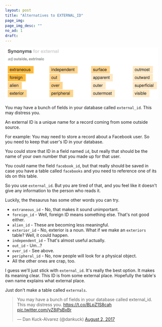 ```yaml
---
layout: post
title: "Alternatives to EXTERNAL_ID"
page_img: 
page_img_desc: ""
no_ad: 1
draft: 
---
```


<img src="/assets/Screen Shot 2017-08-01 at 3.00.00 PM.png" />

You may have a bunch of fields in your database called `external_id`. This may distress you.

An external ID is a unique name for a record coming from some outside source.

For example: You may need to store a record about a Facebook user. So you need to keep that user's ID in your database.

You could store that ID in a field named `id`, but really that should be the name of your own number that you made up for that user.

You could name the field `facebook_id`, but that really should be saved in case you 
have a table called `facebooks` and you need to reference one of its ids on this table.

So you use `external_id`. But you are tired of that, and you feel like it doesn't give any information to the person who reads it.

Luckily, the thesaurus has some other words you can try.

* `extraneous_id` - No, that makes it sound unimportant.
* `foreign_id` - Well, foreign ID means something else. That's not good either.
* `alien_id` - These are becoming less meaningful.
* `exterior_id` - No, exterior is a noun. What if we make an `exteriors` table? Well, it could happen.
* `independent_id` - That's almost useful actually.
* `out_id` - Um...?
* `over_id` - See above.
* `peripheral_id` - No, now people will look for a physical object.
* All the other ones are crap, too.

I guess we'll just stick with `external_id`. It's really the best option. It makes its meaning clear. This ID is from some external place. Hopefully the table's own name explains what external place.

Just don't make a table called `externals`.

<blockquote class="twitter-tweet" data-lang="en"><p lang="en" dir="ltr">You may have a bunch of fields in your database called external_id. This may distress you. <a href="https://t.co/BLpZ1S8cah">https://t.co/BLpZ1S8cah</a> <a href="https://t.co/yZ8iPsBxBr">pic.twitter.com/yZ8iPsBxBr</a></p>&mdash; Dan Kuck-Alvarez (@dankuck) <a href="https://twitter.com/dankuck/status/892738233746034688">August 2, 2017</a></blockquote>
<script async src="//platform.twitter.com/widgets.js" charset="utf-8"></script>
